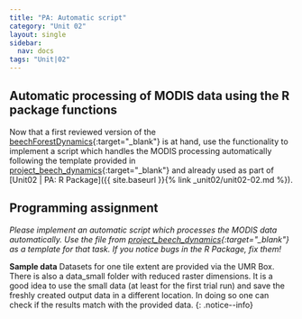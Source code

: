 ```yaml
---
title: "PA: Automatic script"
category: "Unit 02"
layout: single
sidebar:
  nav: docs
tags: "Unit|02"
---
```



## Automatic processing of MODIS data using the R package functions 
Now that a first reviewed version of the [beechForestDynamics](https://github.com/marburg-open-courseware/beechForestDynamics){:target="_blank"} is at hand, use the functionality to implement a script which handles the MODIS processing automatically following the template provided in [project_beech_dynamics](https://github.com/marburg-open-courseware/project_beech_dynamics){:target="_blank"} and already used as part of [Unit02 | PA: R Package]({{ site.baseurl }}{% link _unit02/unit02-02.md %}).


## Programming assignment
*Please implement an automatic script which processes the MODIS data automatically. Use the file from [project_beech_dynamics](https://github.com/marburg-open-courseware/project_beech_dynamics){:target="_blank"} as a template for that task. If you notice bugs in the R Package, fix them!*


**Sample data** Datasets for one tile extent are provided via the UMR Box. There is also a data_small folder with reduced raster dimensions. It is a good idea to use the small data (at least for the first trial run) and save the freshly created output data in a different location. In doing so one can check if the results match with the provided data.
{: .notice--info}




